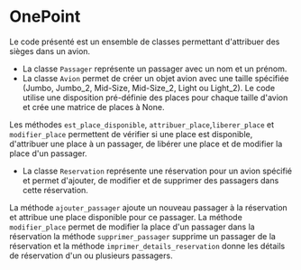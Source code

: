# OnePoint
Le code présenté est un ensemble de classes permettant d'attribuer des sièges dans un avion. 
* La classe `Passager` représente un passager avec un nom et un prénom. 
* La classe `Avion` permet de créer un objet avion avec une taille spécifiée (Jumbo, Jumbo_2, Mid-Size, Mid-Size_2, Light ou Light_2). 
Le code utilise une disposition pré-définie des places pour chaque taille d'avion et crée une matrice de places à None. 

Les méthodes `est_place_disponible`, `attribuer_place`,`liberer_place` et `modifier_place`  permettent de vérifier si une place est disponible, d'attribuer une place à un passager, de libérer une place et de modifier la place d'un passager.



* La classe `Reservation` représente une réservation pour un avion spécifié et permet d'ajouter, de modifier et de supprimer des passagers dans cette réservation.

La méthode `ajouter_passager`  ajoute un nouveau passager à la réservation et attribue une place disponible pour ce passager. La méthode ` modifier_place` permet de modifier la place d'un passager dans la réservation  la méthode  `supprimer_passager` supprime un passager de la réservation et la méthode `imprimer_details_reservation` donne les détails de réservation d'un ou plusieurs passagers.

